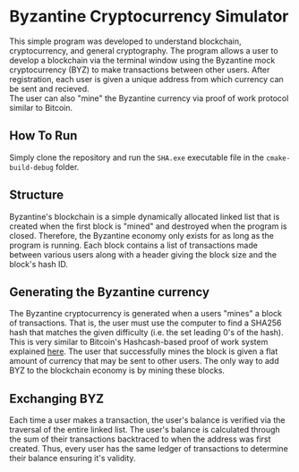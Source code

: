 # Byzantine Cryptocurrency Simulator

This simple program was developed to understand blockchain, cryptocurrency, and general cryptography.
The program allows a user to develop a blockchain via the terminal window using the Byzantine mock cryptocurrency (BYZ) to make transactions 
between other users. After registration, each user is given a unique address from which currency can be sent and recieved.  
The user can also "mine" the Byzantine currency via proof of work protocol similar to Bitcoin.  

## How To Run
Simply clone the repository and run the `SHA.exe` executable file in the `cmake-build-debug` folder.

## Structure
Byzantine's blockchain is a simple dynamically allocated linked list that is created when the first block is "mined"
and destroyed when the program is closed. Therefore, the Byzantine economy only exists for as long as the program is running. 
Each block contains a list of transactions made between various users along with 
a header giving the block size and the block's hash ID. 

## Generating the Byzantine currency
The Byzantine cryptocurrency is generated when a users "mines" a block of transactions. That is, the user must use the computer to find a SHA256 hash 
that matches the given difficulty (i.e. the set leading 0's of the hash). This is very similar to Bitcoin's Hashcash-based proof of work system explained [here](https://en.wikipedia.org/wiki/Hashcash#Bitcoin_mining).
The user that successfully mines the block is given a flat amount of currency that may be sent to other users. The only way to add BYZ to the blockchain economy is by mining these blocks. 

## Exchanging BYZ
Each time a user makes a transaction, the user's balance is verified via the traversal of the entire linked list. The user's balance
is calculated through the sum of their transactions backtraced to when the address was first created. Thus, every user has the same ledger of transactions
to determine their balance ensuring it's validity. 
